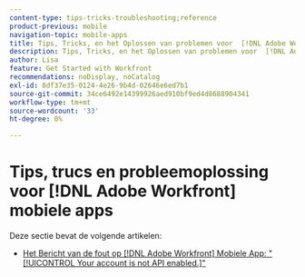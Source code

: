 ```yaml
---
content-type: tips-tricks-troubleshooting;reference
product-previous: mobile
navigation-topic: mobile-apps
title: Tips, Tricks, en het Oplossen van problemen voor  [!DNL Adobe Workfront]  Mobiele Apps
description: Tips, Tricks, en het Oplossen van problemen voor  [!DNL Adobe Workfront]  Mobiele Apps
author: Lisa
feature: Get Started with Workfront
recommendations: noDisplay, noCatalog
exl-id: 8df37e35-0124-4e26-9b4d-02646e6ed7b1
source-git-commit: 34ce6492e14399926aed910bf9ed4d8688904341
workflow-type: tm+mt
source-wordcount: '33'
ht-degree: 0%

---
```


# Tips, trucs en probleemoplossing voor [!DNL Adobe Workfront] mobiele apps

Deze sectie bevat de volgende artikelen:

* [Het Bericht van de fout op  [!DNL Adobe Workfront]  Mobiele App: &quot;[!UICONTROL Your account is not API enabled.]&quot;](../../../workfront-basics/mobile-apps/tips-tricks-and-troubleshooting/error-message-on-mobile-app.md)
